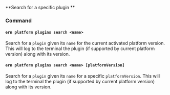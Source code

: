 **Search for a specific plugin **

### Command

#### `ern platform plugins search <name>`

Search for a `plugin` given its `name` for the current activated platform version.
This will log to the terminal the plugin (if supported by current platform version) along with its version.

#### `ern platform plugins search <name> [platformVersion]`

Search for a `plugin` given its `name` for a specific `platformVersion`.
This will log to the terminal the plugin (if supported by current platform version) along with its version.
